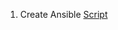 1. Create Ansible [Script](https://www.digitalocean.com/community/tutorials/automating-initial-server-setup-with-ansible-on-ubuntu-18-04) 
   
